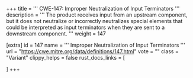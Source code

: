 +++
title = '''
CWE-147: Improper Neutralization of Input Terminators
'''
description	= '''
The product receives input from an upstream component, but it does not neutralize or incorrectly neutralizes special elements that could be interpreted as input terminators when they are sent to a downstream component.
'''
weight = 147

[extra]
id = 147
name = '''
Improper Neutralization of Input Terminators
'''
url = "https://cwe.mitre.org/data/definitions/147.html"
vote = ""
class = "Variant"
clippy_helps = false
rust_docs_links = [
	
]
+++
